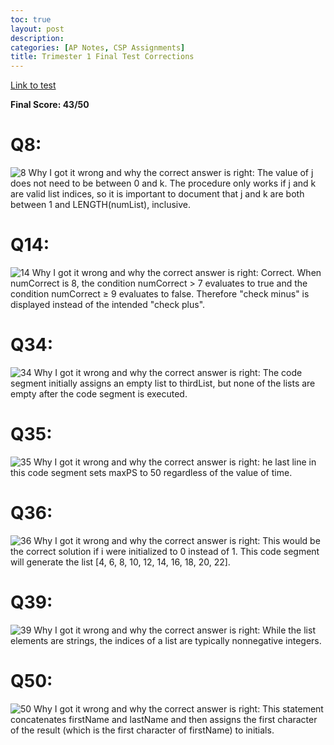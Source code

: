 ```yaml
---
toc: true
layout: post
description: 
categories: [AP Notes, CSP Assignments]
title: Trimester 1 Final Test Corrections
---
```

[Link to test](https://apclassroom.collegeboard.org/103/assessments/results/48247192/resources)

**Final Score: 43/50**

# Q8:
![]({{site.baseurl}}/images/8.png "8")
Why I got it wrong and why the correct answer is right: The value of j does not need to be between 0 and k. The procedure only works if j and k are valid list indices, so it is important to document that j and k are both between 1 and LENGTH(numList), inclusive.

# Q14:
![]({{site.baseurl}}/images/14.png "14")
Why I got it wrong and why the correct answer is right: Correct. When numCorrect is 8, the condition numCorrect > 7 evaluates to true and the condition numCorrect ≥ 9 evaluates to false. Therefore "check minus" is displayed instead of the intended "check plus".

# Q34:
![]({{site.baseurl}}/images/34.png "34")
Why I got it wrong and why the correct answer is right: The code segment initially assigns an empty list to thirdList, but none of the lists are empty after the code segment is executed.

# Q35:
![]({{site.baseurl}}/images/35.png "35")
Why I got it wrong and why the correct answer is right: he last line in this code segment sets maxPS to 50 regardless of the value of time.

# Q36:
![]({{site.baseurl}}/images/36.png "36")
Why I got it wrong and why the correct answer is right: This would be the correct solution if i were initialized to 0 instead of 1. This code segment will generate the list [4, 6, 8, 10, 12, 14, 16, 18, 20, 22].

# Q39:
![]({{site.baseurl}}/images/39.png "39")
Why I got it wrong and why the correct answer is right: While the list elements are strings, the indices of a list are typically nonnegative integers.

# Q50:
![]({{site.baseurl}}/images/50.png "50")
Why I got it wrong and why the correct answer is right: This statement concatenates firstName and lastName and then assigns the first character of the result (which is the first character of firstName) to initials.
